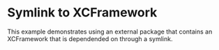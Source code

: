 # Symlink to XCFramework

This example demonstrates using an external package that contains an XCFramework that is
dependended on through a symlink.
